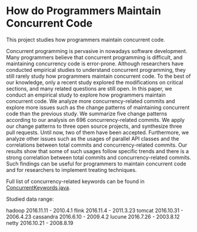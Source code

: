 # How do Programmers Maintain Concurrent Code

This project studies how programmers maintain concurrent code.

Concurrent programming is pervasive in nowadays software development. Many programmers believe that concurrent programming is difficult, and maintaining concurrency code is error-prone. Although researchers have conducted empirical studies to understand concurrent programming, they still rarely study how programmers maintain concurrent code. To the best of our knowledge, only a recent study explored the modifications on critical sections, and many related questions are still open. In this paper, we conduct an empirical study to explore how programmers maintain concurrent code. We analyze more concurrency-related commits and explore more issues such as the change patterns of maintaining concurrent code than the previous study. We summarize five change patterns according to our analysis on 696 concurrency-related commits. We apply our change patterns to three open source projects, and synthesize three pull requests. Until now, two of them have been accepted. Furthermore, we analyze other issues such as the usages of parallel API classes and the correlations between total commits and concurrency-related commits. Our results show that some of such usages follow specific trends and there is a strong correlation between total commits and concurrency-related commits. Such findings can be useful for programmers to maintain concurrent code and for researchers to implement treating techniques.

Full list of concurrency-related keywords can be found in [ConcurrentKeywords.java](crr/src/main/java/com/yfy/crr/ConcurrentKeywords.java).

Studied data range:

hadoop 2016.11.11 - 2010.4.1
flink 2016.11.4 - 2011.3.23
tomcat 2016.10.31 - 2006.4.23
cassandra 2016.6.10 - 2009.4.2
lucune 2016.7.26 - 2003.8.12
netty 2016.10.21 - 2008.8.19

